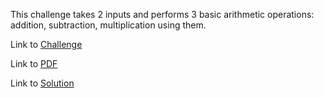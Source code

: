 This challenge takes 2 inputs and performs 3 basic arithmetic operations: addition, subtraction, multiplication using them.

Link to [Challenge](https://www.hackerrank.com/challenges/py-hello-world/problem)

Link to [PDF](./python-arithmetic-operators-English.pdf)

Link to [Solution](./operators.py)
